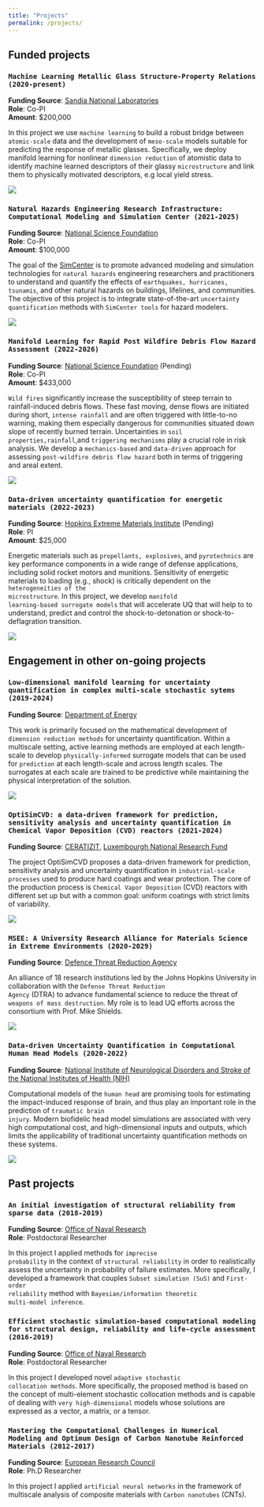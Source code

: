 ```yaml
---
title: "Projects"
permalink: /projects/
---
```


## Funded projects

<h3><code>Machine Learning Metallic Glass Structure-Property Relations (2020-present)</code></h3>

<strong>Funding Source</strong>: <a href="https://www.sandia.gov" target="_blank">Sandia National Laboratories</a><br>
<strong>Role</strong>: Co-PI<br>
<strong>Amount</strong>: $200,000<br>

In this project we use <code>machine learning</code> to build a robust bridge between <code>atomic-scale</code> data and the development of <code>meso-scale</code> models suitable for predicting the response of metallic glasses. Specifically, we deploy manifold learning for nonlinear <code>dimension reduction</code> of atomistic data to identify machine learned descriptors of their glassy <code>microstructure</code> and link them to physically motivated descriptors, e.g local yield stress. 


<img src="{{ site.url }}{{ site.baseurl }}/assets/images/SandiaProject.png"/>

<h3><code>Natural Hazards Engineering Research Infrastructure: Computational Modeling and Simulation Center (2021-2025)</code></h3>

<strong>Funding Source</strong>: <a href="https://www.nsf.gov" target="_blank">National Science Foundation</a><br>
<strong>Role</strong>: Co-PI<br>
<strong>Amount</strong>: $100,000<br>


The goal of the <a href="https://simcenter.designsafe-ci.org" target="_blank">SimCenter</a> is to promote advanced modeling and simulation technologies for <code>natural hazards</code> engineering researchers and practitioners to understand and quantify the effects of <code>earthquakes, hurricanes, tsunamis</code>, and other natural hazards on buildings, lifelines, and communities. The objective of this project is to integrate state-of-the-art <code>uncertainty quantification</code> methods with <code>SimCenter tools</code> for hazard modelers. 

<img src="{{ site.url }}{{ site.baseurl }}/assets/images/SimCenter.png"/>


<h3><code>Manifold Learning for Rapid Post Wildfire Debris Flow Hazard Assessment (2022-2026)</code></h3>

 <strong>Funding Source</strong>: <a href="https://www.nsf.gov" target="_blank">National Science Foundation</a> (Pending)<br>
  <strong>Role</strong>: Co-PI<br>
 <strong>Amount</strong>: $433,000<br>

<code>Wild fires</code> significantly increase the susceptibility of steep terrain to rainfall-induced debris flows. These fast moving, dense flows are initiated during short, <code>intense rainfall</code> and are often triggered with little-to-no warning, making them especially dangerous for communities situated down slope of recently burned terrain. Uncertainties in <code>soil properties,rainfall</code>,and <code>triggering mechanisms</code> play a crucial role in risk analysis. We develop a <code>mechanics-based</code> and <code>data-driven</code> approach for assessing <code>post-wildfire debris flow hazard</code> both in terms of triggering and areal extent.

<img src="{{ site.url }}{{ site.baseurl }}/assets/images/debris.png"/>


<h3><code>Data-driven uncertainty quantification for energetic materials (2022-2023)</code></h3>


 <strong>Funding Source</strong>: <a href="https://hemi.jhu.edu" target="_blank">Hopkins Extreme Materials Institute</a> (Pending)<br>
  <strong>Role</strong>: PI<br>
 <strong>Amount</strong>: $25,000<br>

Energetic materials such as <code>propellants, explosives</code>, and <code>pyrotechnics</code> are key performance components in a wide range of defense applications, including solid rocket motors and munitions. Sensitivity of energetic materials to loading (e.g., shock) is critically dependent on the <code>heterogeneities of the microstructure</code>. In this project, we develop <code>manifold learning-based surrogate models</code> that will accelerate UQ that will help to to understand, predict and control the shock-to-detonation or shock-to-deflagration transition. 

<img src="{{ site.url }}{{ site.baseurl }}/assets/images/energetic.png"/>

## Engagement in other on-going projects

<h3><code>Low-dimensional manifold learning for uncertainty quantification in complex multi-scale stochastic sytems (2019-2024)</code></h3>

<strong>Funding Source</strong>: <a href="https://www.energy.gov" target="_blank">Department of Energy</a><br>

This work is primarily focused on the mathematical development of <code>dimension reduction methods</code> for uncertainty quantification. Within a multiscale setting, active learning methods are employed at each length-scale to develop <code>physically-informed</code> surrogate models that can be used for <code>prediction</code> at each length-scale and across length scales. The surrogates at each scale are trained to be predictive while maintaining the physical interpretation of the solution. 

<img src="{{ site.url }}{{ site.baseurl }}/assets/images/mPCE.png"/>

<h3><code>OptiSimCVD: a data-driven framework for prediction, sensitivity analysis and uncertainty quantification in Chemical Vapor Deposition (CVD) reactors (2021-2024)</code></h3>

<strong>Funding Source</strong>: <a href="https://www.ceratizit" target="_blank">CERATIZIT</a>, <a href="https://www.fnr.lu" target="_blank">Luxembourgh National Research Fund</a><br>

The project OptiSimCVD proposes a data-driven framework for prediction, sensitivity analysis and uncertainty quantification in <code>industrial-scale processes</code> used to produce hard coatings and wear protection. The core of the production process is <code>Chemical Vapor Deposition</code> (CVD) reactors with different set up but with a common goal: uniform coatings with strict limits of variability. 

<img src="{{ site.url }}{{ site.baseurl }}/assets/images/video.mov"/>

<h3><code>MSEE: A University Research Alliance for Materials Science in Extreme Environments (2020-2029)</code></h3>

<strong>Funding Source</strong>: <a href="https://www.dtra.mil" target="_blank">Defence Threat Reduction Agency</a><br>

An alliance of 18 research institutions led by the Johns Hopkins University in collaboration with the <code>Defense Threat Reduction Agency</code> (DTRA) to advance fundamental science to reduce the threat of <code>weapons of mass destruction</code>. My role is to lead UQ efforts across the consortium with Prof. Mike Shields. 

<img src="{{ site.url }}{{ site.baseurl }}/assets/images/MSEE.png"/>

<h3><code>Data-driven Uncertainty Quantification in Computational Human Head Models (2020-2022)</code></h3>

<strong>Funding Source</strong>: <a href="https://www.ninds.nih.gov" target="_blank">National Institute of Neurological Disorders and Stroke of the National Institutes of Health (NIH)</a><br>

Computational models of the <code>human head</code> are promising tools for estimating the impact-induced response of brain, and thus play an important role in the prediction of <code>traumatic brain injury</code>. Modern biofidelic head model simulations are associated with very high computational cost, and high-dimensional inputs and outputs, which limits the applicability of traditional uncertainty quantification methods on these systems. 

<img src="{{ site.url }}{{ site.baseurl }}/assets/images/head1.png"/>

## Past projects

<div class="row align-items-end">
<h3><code>An initial investigation of structural reliability from sparse data (2018-2019)</code></h3>

<strong>Funding Source</strong>: <a href="https://www.onr.navy.mil/" target="_blank">Office of Naval Research</a><br>
<strong>Role</strong>: Postdoctoral Researcher<br>

In this project I applied methods for <code>imprecise probability</code> in the context of <code>structural reliability</code> in
order to realistically assess the uncertainty in probability of failure estimates. More specifically, I developed a framework that couples <code>Subset simulation (SuS)</code> and <code>First-order reliability</code> method with <code>Bayesian/information theoretic multi-model inference</code>.

<h3><code>Efficient stochastic simulation-based computational modeling for structural design, reliability and life-cycle assessment (2016-2019)</code></h3>

<strong>Funding Source</strong>: <a href="https://www.onr.navy.mil/" target="_blank">Office of Naval Research</a><br>
<strong>Role</strong>: Postdoctoral Researcher

In this project I developed novel <code>adaptive stochastic collocation methods</code>. More specifically, the proposed method is based on the concept of multi-element stochastic collocation methods and is capable of dealing with <code>very high-dimensional</code> models whose solutions are expressed as a vector, a matrix, or a tensor. 


<h3><code>Mastering the Computational Challenges in Numerical
Modeling and Optimum Design of Carbon Nanotube Reinforced Materials (2012-2017)</code></h3>

<strong>Funding Source</strong>: <a href="https://erc.europa.eu/funding/advanced-grants" target="_blank">European Research Council</a><br>
<strong>Role</strong>: Ph.D Researcher<br>

In this project I applied <code>artificial neural networks</code> in the framework of multiscale analysis of composite materials with <code>Carbon nanotubes</code> (CNTs). 

